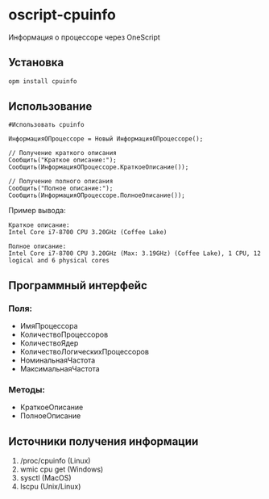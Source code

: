 # oscript-cpuinfo

Информация о процессоре через OneScript

## Установка

``` bash
opm install cpuinfo
```

## Использование

``` bsl
#Использовать cpuinfo

ИнформацияОПроцессоре = Новый ИнформацияОПроцессоре();

// Получение краткого описания
Сообщить("Краткое описание:");
Сообщить(ИнформацияОПроцессоре.КраткоеОписание());

// Получение полного описания
Сообщить("Полное описание:");
Сообщить(ИнформацияОПроцессоре.ПолноеОписание());
```

Пример вывода:
```
Краткое описание:
Intel Core i7-8700 CPU 3.20GHz (Coffee Lake)

Полное описание:
Intel Core i7-8700 CPU 3.20GHz (Max: 3.19GHz) (Coffee Lake), 1 CPU, 12 logical and 6 physical cores
```

## Программный интерфейс

### Поля:
* ИмяПроцессора
* КоличествоПроцессоров
* КоличествоЯдер
* КоличествоЛогическихПроцессоров
* НоминальнаяЧастота
* МаксимальнаяЧастота

### Методы:
* КраткоеОписание
* ПолноеОписание

## Источники получения информации

1. /proc/cpuinfo (Linux)
2. wmic cpu get (Windows)
3. sysctl (MacOS)
4. lscpu (Unix/Linux)
